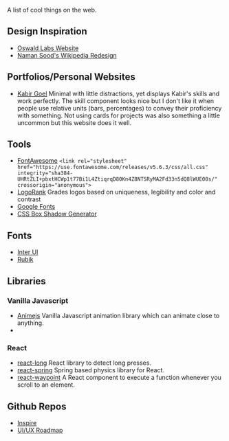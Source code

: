 A list of cool things on the web.

## Design Inspiration
 - [Oswald Labs Website](https://oswaldlabs.com)
 - [Naman Sood's Wikipedia Redesign](https://wikipedia.nsood.in)

## Portfolios/Personal Websites
 - [Kabir Goel](https://kabirgoel.com)
   Minimal with little distractions, yet displays Kabir's skills and work perfectly. The skill component looks nice but I don't like it when people use relative units (bars, percentages) to convey their proficiency with something. Not using cards for projects was also something a little uncommon but this website does it well.
   
## Tools
 - [FontAwesome](https://fontawesome.com)
   `<link rel="stylesheet" href="https://use.fontawesome.com/releases/v5.6.3/css/all.css" integrity="sha384-UHRtZLI+pbxtHCWp1t77Bi1L4ZtiqrqD80Kn4Z8NTSRyMA2Fd33n5dQ8lWUE00s/" crossorigin="anonymous">`
 - [LogoRank](https://brandmark.io/logo-rank/)
   Grades logos based on uniqueness, legibility and color and contrast
 - [Google Fonts](https://fonts.google.com)
 - [CSS Box Shadow Generator](https://www.cssmatic.com/box-shadow)
   
## Fonts
 - [Inter UI](https://rsms.me/inter)
 - [Rubik](https://fonts.google.com/specimen/Rubik)
 
## Libraries
### Vanilla Javascript
 - [Animejs](https://animejs.com)
   Vanilla Javascript animation library which can animate close to anything.
 - 
### React
 - [react-long](https://github.com/kitze/react-long)
   React library to detect long presses.
 - [react-spring](https://github.com/react-spring/react-spring)
   Spring based physics library for React.
 - [react-waypoint](https://github.com/brigade/react-waypoint)
   A React component to execute a function whenever you scroll to an element.

## Github Repos
 - [Inspire](https://github.com/NoahBuscher/Inspire)
 - [UI/UX Roadmap](https://github.com/togiberlin/ui-ux-designer-roadmap)
